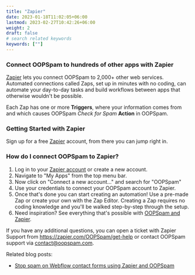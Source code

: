```yaml
---
title: "Zapier"
date: 2023-01-18T11:02:05+06:00
lastmod: 2023-02-27T10:42:26+06:00
weight: 2
draft: false
# search related keywords
keywords: [""]
---
```


### Connect OOPSpam to hundreds of other apps with Zapier

[Zapier](https://zapier.com/apps/OOPSpam/integrations) lets you connect OOPSpam to 2,000+ other web services. Automated connections called Zaps, set up in minutes with no coding, can automate your day-to-day tasks and build workflows between apps that otherwise wouldn't be possible.

Each Zap has one or more **Triggers**, where your information comes from and which causes OOPSpam _Check for Spam_ **Action** in OOPSpam.

### Getting Started with Zapier

Sign up for a free [Zapier](https://zapier.com/apps/OOPSpam/integrations) account, from there you can jump right in.

<!-- To help you hit the ground running, here are some popular pre-made Zaps. -->
<!-- <script src="https://zapier.com/zapbook/embed/widget.js?services=OOPSpam&container=true&limit=5,"></script> -->

### How do I connect OOPSpam to Zapier?

1. Log in to your [Zapier account](https://zapier.com/sign-up) or create a new account.
2. Navigate to "My Apps" from the top menu bar.
3. Now click on "Connect a new account..." and search for "OOPSpam"
4. Use your credentials to connect your OOPSpam account to Zapier.
5. Once that's done you can start creating an automation! Use a pre-made Zap or create your own with the Zap Editor. Creating a Zap requires no coding knowledge and you'll be walked step-by-step through the setup. 
6. Need inspiration? See everything that's possible with [OOPSpam and Zapier](https://zapier.com/apps/OOPSpam/integrations).

If you have any additional questions, you can open a ticket with Zapier Support from https://zapier.com/OOPSpam/get-help or contact OOPSpam support via contact@oopspam.com.

Related blog posts:

- [Stop spam on Webflow contact forms using Zapier and OOPSpam](https://www.oopspam.com/blog/webflow-contactform-spam)
